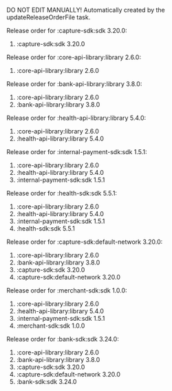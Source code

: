 DO NOT EDIT MANUALLY!
Automatically created by the updateReleaseOrderFile task.

Release order for :capture-sdk:sdk 3.20.0:
 1. :capture-sdk:sdk 3.20.0

Release order for :core-api-library:library 2.6.0:
 1. :core-api-library:library 2.6.0

Release order for :bank-api-library:library 3.8.0:
 1. :core-api-library:library 2.6.0
 2. :bank-api-library:library 3.8.0

Release order for :health-api-library:library 5.4.0:
 1. :core-api-library:library 2.6.0
 2. :health-api-library:library 5.4.0

Release order for :internal-payment-sdk:sdk 1.5.1:
 1. :core-api-library:library 2.6.0
 2. :health-api-library:library 5.4.0
 3. :internal-payment-sdk:sdk 1.5.1

Release order for :health-sdk:sdk 5.5.1:
 1. :core-api-library:library 2.6.0
 2. :health-api-library:library 5.4.0
 3. :internal-payment-sdk:sdk 1.5.1
 4. :health-sdk:sdk 5.5.1

Release order for :capture-sdk:default-network 3.20.0:
 1. :core-api-library:library 2.6.0
 2. :bank-api-library:library 3.8.0
 3. :capture-sdk:sdk 3.20.0
 4. :capture-sdk:default-network 3.20.0

Release order for :merchant-sdk:sdk 1.0.0:
 1. :core-api-library:library 2.6.0
 2. :health-api-library:library 5.4.0
 3. :internal-payment-sdk:sdk 1.5.1
 4. :merchant-sdk:sdk 1.0.0

Release order for :bank-sdk:sdk 3.24.0:
 1. :core-api-library:library 2.6.0
 2. :bank-api-library:library 3.8.0
 3. :capture-sdk:sdk 3.20.0
 4. :capture-sdk:default-network 3.20.0
 5. :bank-sdk:sdk 3.24.0

